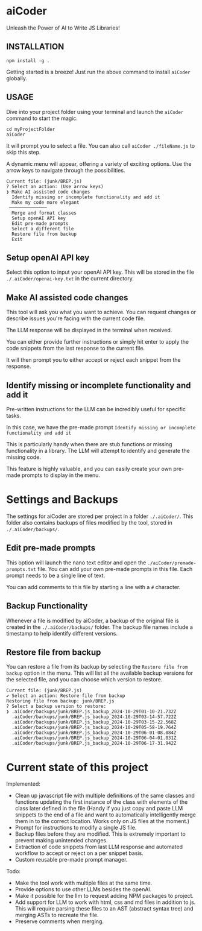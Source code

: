 # aiCoder
Unleash the Power of AI to Write JS Libraries!


## INSTALLATION 
```
npm install -g .
```
Getting started is a breeze! Just run the above command to install `aiCoder` globally.


## USAGE
Dive into your project folder using your terminal and launch the ```aiCoder``` command to start the magic. 
```
cd myProjectFolder
aiCoder
```

It will prompt you to select a file. You can also call ```aiCoder ./fileName.js``` to skip this step. 


A dynamic menu will appear, offering a variety of exciting options. Use the arrow keys to navigate through the possibilities. 
```
Current file: (junk/BREP.js)
? Select an action: (Use arrow keys)
❯ Make AI assisted code changes
  Identify missing or incomplete functionality and add it
  Make my code more elegant
 ──────────────
  Merge and format classes
  Setup openAI API key
  Edit pre-made prompts
  Select a different file
  Restore file from backup
  Exit
```

## Setup openAI API key
Select this option to input your openAI API key. This will be stored in the file ```./.aiCoder/openai-key.txt``` in the current directory. 

## Make AI assisted code changes
This tool will ask you what you want to achieve. You can request changes or describe issues you're facing with the current code file.

The LLM response will be displayed in the terminal when received. 

You can either provide further instructions or simply hit enter to apply the code snippets from the last response to the current file. 

It will then prompt you to either accept or reject each snippet from the response. 

## Identify missing or incomplete functionality and add it
Pre-written instructions for the LLM can be incredibly useful for specific tasks. 

In this case, we have the pre-made prompt ```Identify missing or incomplete functionality and add it```

This is particularly handy when there are stub functions or missing functionality in a library. The LLM will attempt to identify and generate the missing code. 

This feature is highly valuable, and you can easily create your own pre-made prompts to display in the menu. 


# Settings and Backups
The settings for aiCoder are stored per project in a folder `./.aiCoder/`. This folder also contains backups of files modified by the tool, stored in `./.aiCoder/backups/`.

## Edit pre-made prompts
This option will launch the nano text editor and open the ```./aiCoder/premade-prompts.txt``` file. You can add your own pre-made prompts in this file. Each prompt needs to be a single line of text.

You can add comments to this file by starting a line with a ```#``` character. 

## Backup Functionality
Whenever a file is modified by aiCoder, a backup of the original file is created in the `./.aiCoder/backups/` folder. The backup file names include a timestamp to help identify different versions.

## Restore file from backup
You can restore a file from its backup by selecting the `Restore file from backup` option in the menu. This will list all the available backup versions for the selected file, and you can choose which version to restore.

```
Current file: (junk/BREP.js)
✔ Select an action: Restore file from backup
Restoring file from backup: junk/BREP.js
? Select a backup version to restore:
❯ .aiCoder/backups/junk/BREP.js_backup_2024-10-29T01-10-21.732Z
  .aiCoder/backups/junk/BREP.js_backup_2024-10-29T03-14-57.722Z
  .aiCoder/backups/junk/BREP.js_backup_2024-10-29T03-15-22.568Z
  .aiCoder/backups/junk/BREP.js_backup_2024-10-29T05-58-19.764Z
  .aiCoder/backups/junk/BREP.js_backup_2024-10-29T06-01-08.084Z
  .aiCoder/backups/junk/BREP.js_backup_2024-10-29T06-04-01.031Z
  .aiCoder/backups/junk/BREP.js_backup_2024-10-29T06-17-31.942Z
```



# Current state of this project
Implemented: 
 * Clean up javascript file with multiple definitions of the same classes and functions updating the first instance of the class with elements of the class later defined in the file (Handy if you just copy and paste LLM snippets to the end of a file and want to automatically intelligently merge them in to the correct location. Works only on JS files at the moment.)
 * Prompt for instructions to modify a single JS file.
 * Backup files before they are modified. This is extremely important to prevent making unintended changes. 
 * Extraction of code snippets from last LLM response and automated workflow to accept or reject on a per snippet basis. 
 * Custom reusable pre-made prompt manager. 

Todo: 
 * Make the tool work with multiple files at the same time. 
 * Provide options to use other LLMs besides the openAI.
 * Make it possible for the llm to request adding NPM packages to project.
 * Add support for LLM to work with html, css and md files in addition to js. This will require parsing these files to an AST (abstract syntax tree) and merging ASTs to recreate the file. 
 * Preserve comments when merging. 
